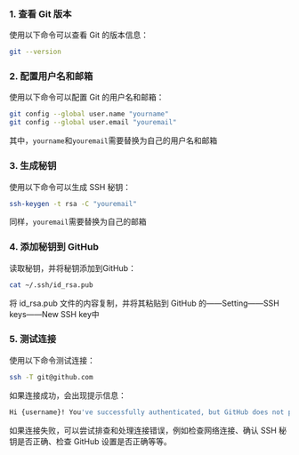 ### 1. 查看 Git 版本

使用以下命令可以查看 Git 的版本信息：

```bash
git --version
```

### 2. 配置用户名和邮箱

使用以下命令可以配置 Git 的用户名和邮箱：

```bash
git config --global user.name "yourname"
git config --global user.email "youremail"
```

其中，`yourname`和`youremail`需要替换为自己的用户名和邮箱

### 3. 生成秘钥

使用以下命令可以生成 SSH 秘钥：

```bash
ssh-keygen -t rsa -C "youremail"
```

同样，`youremail`需要替换为自己的邮箱

### 4. 添加秘钥到 GitHub

读取秘钥，并将秘钥添加到GitHub：

```bash
cat ~/.ssh/id_rsa.pub
```

将 id_rsa.pub 文件的内容复制，并将其粘贴到 GitHub 的——Setting——SSH keys——New SSH key中

### 5. 测试连接

使用以下命令测试连接：

```bash
ssh -T git@github.com
```

如果连接成功，会出现提示信息：

```bash
Hi {username}! You've successfully authenticated, but GitHub does not provide shell access.
```

如果连接失败，可以尝试排查和处理连接错误，例如检查网络连接、确认 SSH 秘钥是否正确、检查 GitHub 设置是否正确等等。